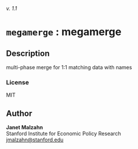 _v. 1.1_  

`megamerge` : megamerge
=======================

Description
-----------

multi-phase merge for 1:1 matching data with names

### License
MIT

Author
------

**Janet Malzahn**  
Stanford Institute for Economic Policy Research  
jmalzahn@stanford.edu  

